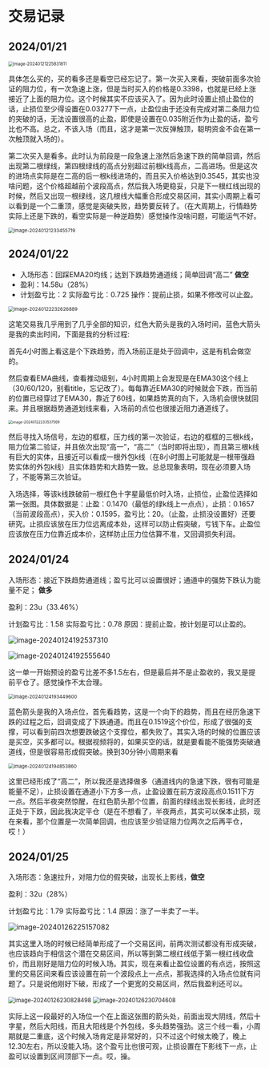 # 交易记录

## 2024/01/21

<img src="assets/image-20240121225831811.png" alt="image-20240121225831811" style="zoom: 60%;" />

具体怎么买的，买的看多还是看空已经忘记了。第一次买入来看，突破前面多次验证的阻力位，有一次急速上涨，但是当时买入的价格是0.3398，也就是已经上涨接近了上面的阻力位。这个时候其实不应该买入了。因为此时设置止损止盈位的话，止损位至少得设置在0.03277下一点，止盈位由于还没有完成对第二条阻力位的突破的话，无法设置很高的止盈，即使是设置在0.035附近作为止盈的话，盈亏比也不高。总之，不该入场（而且，这才是第一次反弹触顶，聪明资金不会在第一次触顶就入场的）。

第二次买入是看多。此时认为前段是一段急速上涨然后急速下跌的简单回调，然后出现第二根绿线，第四根绿线的高点分别超过前根k线高点，二高进场。但是这次的进场点实际是在二高的后一根k线进场的，而且买入价格达到0.3545，其实也没啥问题，这个价格超越前个波段高点，然后我入场更稳妥，只是下一根红线出现的时候，然后又出现一根绿线，这几根线大幅重合形成交易区间，其实小周期上看可以看到是一个二重顶，感觉是突破失败，趋势要反转了。（在大周期上，行情趋势实际上还是下跌的，看空实际是一种逆趋势）感觉操作没啥问题，可能运气不好。

<img src="assets/image-20240121233455719.png" alt="image-20240121233455719" style="zoom: 67%;" />

## 2024/01/22

- 入场形态：回踩EMA20均线；达到下跌趋势通道线；简单回调“高二” **做空**
- 盈利：14.58u（28%）
- 计划盈亏比：2   实际盈亏比：0.725 操作：提前止损，如果不修改可以止盈。

<img src="assets/image-20240122232626889.png" alt="image-20240122232626889" style="zoom: 67%;" />

这笔交易我几乎用到了几乎全部的知识，红色大箭头是我的入场时间，蓝色大箭头是我的卖出时间，下面是我的分析过程:

首先4小时图上看这是个下跌趋势，而入场前正是处于回调中，这是有机会做空的。

然后查看EMA曲线，查看推动级别，4小时周期上会发现是在EMA30这个线上（30/60/120，别看title，忘记改了）。每每靠近EMA30的时候就会下跌，而当前的位置已经穿过了EMA30，靠近了60线，如果趋势真的向下，入场机会很快就回来。并且根据趋势通道划线来看，入场前的点位也很接近阻力通道线了。

<img src="assets/image-20240122233537569.png" alt="image-20240122233537569" style="zoom: 50%;" />

然后寻找入场信号，左边的框框，压力线的第一次验证，右边的框框的三根k线，阻力位第二验证，并且依次出现“高一”，“高二”（当时即将出现），而且第三根k线有巨大的实体，且接近可以看成一根外包k线（在8小时图上可能就是一根带强趋势实体的外包k线）且实体趋势和大趋势一致。总总现象表明，现在必须要入场了，不能等第三次验证。

入场选择，等该k线跌破前一根红色十字星最低价时入场，止损位，止盈位选择如第一张图。具体数据是：止盈：0.1470（最低的绿k线上一点点），止损：0.1657（当前波段高点），买入价：0.1595，盈亏比：20。（止盈，止损没设置好）还要研究。止损应该放在压力位远离成本处，这样可以防止假突破，亏钱下车。止盈位应该放在压力位靠近成本价，这样防止压力位估算不准，又回调损失利润。

## 2024/01/24

入场形态：接近下跌趋势通道线；盈亏比可以设置很好；通道中的强势下跌认为能量不足； **做多**

盈利：23u（33.46%）

计划盈亏比：1.58  实际盈亏比：0.78 原因：提前止盈，按计划是可以止盈的。

![image-20240124192537310](assets/image-20240124192537310.png)

![image-20240124192555640](assets/image-20240124192555640.png)

这一单一开始预设的盈亏比差不多1.5左右，但是最后并不是止盈收的，我又是提前平仓了。感觉操作不太合理。

<img src="assets/image-20240124193449600.png" alt="image-20240124193449600" style="zoom: 67%;" />

蓝色箭头是我的入场点位，首先看趋势，这是一个向下的趋势，而且在经历急速下跌的过程之后，回调变成了下跌通道。而且在0.1519这个价位，形成了很强的支撑，可以看到前四次想要跌破这个支撑位，都失败了。其实入场的时候的位置应该是买空，买多都可以。根据视频将的，如果买空的话，就是要看能不能强势突破通道线，但是很容易形成假突破。换到30分钟小周期来看

<img src="assets/image-20240124194853860.png" alt="image-20240124194853860" style="zoom:67%;" />

这里已经形成了“高二”，所以我还是选择做多（通道线内的急速下跌，很有可能是能量不足），止损设置在通道小下方多一点，止盈设置在前方波段高点0.1511下方一点。然后半夜突然惊醒，在红色箭头那个位置，前面的绿线出现长影线，此时还正处于下跌，因此我决定平仓（是在不想看了，半夜两点，其实可以保本止损，现在来看，那个位置是一次简单回调，也应该至少验证阻力位两次之后再平仓，哎！）

## 2024/01/25

入场形态：急速拉升，对阻力位的假突破，出现长上影线，**做空**

盈利：32u（28%）

计划盈亏比：1.79  实际盈亏比：1.4 原因：涨了一半卖了一半。

![image-20240126225157082](assets/image-20240126225157082.png)

其实这里入场的时候已经简单形成了一个交易区间，前两次测试都没有形成突破，也应该趋向于相信这个潜在交易区间，所以等到第二根红线低于第一根红线收盘价，而且刚好是阻力位的时候入场。其实，现在来看止盈位设置的有点远，按照这里的交易区间来看应该设置在前一个波段点上一点点，那我选择的入场点位就有问题了。只是说他刚好下破，形成了一个更宽的交易区间，然后我盈利还可以。

<img src="assets/image-20240126230828498.png" alt="image-20240126230828498" style="zoom:80%;" />

<img src="assets/image-20240126230704608.png" alt="image-20240126230704608" style="zoom:80%;" />

实际上这一段最好的入场位一个在上面这张图的箭头处，前面出现大阴线，然后十字星，然后大阳线，而且大阳线是个外包线，多头趋势强劲。这三个线一看，小周期就是二重底，这个时候入场肯定是非常好的，只不过这个时候太晚了，晚上12.30左右，所以没能入场。这个盈亏比也很可观，止损设置在下影线下一点，止盈可以设置到区间顶部下一点。哎，操。